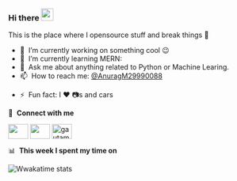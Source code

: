 ### Hi there <a href="/"><img src="https://media.giphy.com/media/hvRJCLFzcasrR4ia7z/giphy.gif" width="25px"></a>
This is the place where I opensource stuff and break things :rofl:

- 🔭 &nbsp;I’m currently working on something cool :wink:
- 🌱 &nbsp;I’m currently learning MERN:
- 💬 &nbsp;Ask me about anything related to Python or Machine Learing.
- 📫 &nbsp;How to reach me: [@AnuragM29990088](https://twitter.com/AnuragM29990088)
<!--- 👨‍💻 &nbsp;Read more about my projects at [gautamkrishnar.com](https://www.gautamkrishnar.com/#portfolio)-->
- ⚡ &nbsp;Fun fact: I :heart: :camera:s and cars 



🔗 &nbsp;**Connect with me**
<p align="left">

<a href="https://twitter.com/AnuragM29990088" target="blank"><img align="center" src="https://raw.githubusercontent.com/rahuldkjain/github-profile-readme-generator/master/src/images/icons/Social/twitter.svg"  height="30" width="40" /></a>
<a href="https://www.linkedin.com/in/anurag-mishra-840619217/" target="blank"><img align="center" src="https://raw.githubusercontent.com/rahuldkjain/github-profile-readme-generator/master/src/images/icons/Social/linked-in-alt.svg"  height="30" width="40" /></a>
<a href="https://www.instagram.com/itsanuragbtw/" target="blank"><img align="center" src="https://raw.githubusercontent.com/rahuldkjain/github-profile-readme-generator/master/src/images/icons/Social/instagram.svg" alt="gautamkrishnar" height="30" width="40" /></a>

📊 &nbsp;**This week I spent my time on**

![Wwakatime stats](https://github-readme-stats-taupe-two.vercel.app/api/wakatime?username=AnuragMishraa&hide_title=true&hide_border=true&langs_count=5&bg_color=00000000&text_color=777)


<img alt='analytics' src='https://profile-counter.glitch.me/AnuragMishraa/count.svg' width='0px'>
